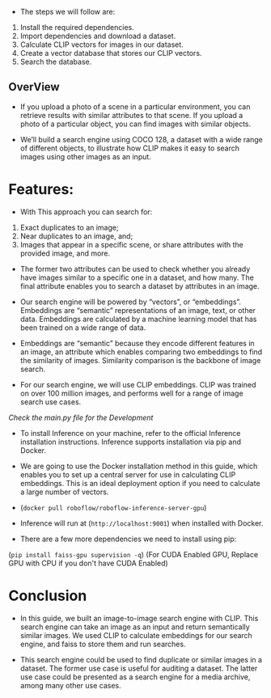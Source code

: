 - The steps we will follow are:

1. Install the required dependencies.
2. Import dependencies and download a dataset.
3. Calculate CLIP vectors for images in our dataset.
4. Create a vector database that stores our CLIP vectors.
5. Search the database.


## OverView

-  If you upload a photo of a scene in a particular environment, you can retrieve results with similar attributes to that scene. If you upload a photo of a particular object, you can find images with similar objects.

- We’ll build a search engine using COCO 128, a dataset with a wide range of different objects, to illustrate how CLIP makes it easy to search images using other images as an input.

# Features: 

- With This approach you can search for:
1. Exact duplicates to an image;
2. Near duplicates to an image, and;
3. Images that appear in a specific scene, or share attributes with the provided image, and more.

- The former two attributes can be used to check whether you already have images similar to a specific one in a dataset, and how many. The final attribute enables you to search a dataset by attributes in an image.

- Our search engine will be powered by “vectors”, or “embeddings”. Embeddings are “semantic” representations of an image, text, or other data. Embeddings are calculated by a machine learning model that has been trained on a wide range of data.

- Embeddings are “semantic” because they encode different features in an image, an attribute which enables comparing two embeddings to find the similarity of images. Similarity comparison is the backbone of image search.

- For our search engine, we will use CLIP embeddings. CLIP was trained on over 100 million images, and performs well for a range of image search use cases.

*Check the main.py file for the Development*

- To install Inference on your machine, refer to the official Inference installation instructions. Inference supports installation via pip and Docker.

- We are going to use the Docker installation method in this guide, which enables you to set up a central server for use in calculating CLIP embeddings. This is an ideal deployment option if you need to calculate a large number of vectors.

- (`docker pull roboflow/roboflow-inference-server-gpu`)

- Inference will run at (`http://localhost:9001`) when installed with Docker.
- There are a few more dependencies we need to install using pip:

(`pip install faiss-gpu supervision -q`) (For CUDA Enabled GPU, Replace GPU with CPU if you don't have CUDA Enabled)

# Conclusion

- In this guide, we built an image-to-image search engine with CLIP. This search engine can take an image as an input and return semantically similar images. We used CLIP to calculate embeddings for our search engine, and faiss to store them and run searches.

- This search engine could be used to find duplicate or similar images in a dataset. The former use case is useful for auditing a dataset. The latter use case could be presented as a search engine for a media archive, among many other use cases.